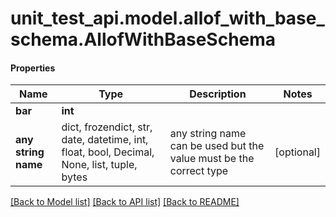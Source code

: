 # unit_test_api.model.allof_with_base_schema.AllofWithBaseSchema

#### Properties
Name | Type | Description | Notes
------------ | ------------- | ------------- | -------------
**bar** | **int** |  | 
**any string name** | dict, frozendict, str, date, datetime, int, float, bool, Decimal, None, list, tuple, bytes | any string name can be used but the value must be the correct type | [optional]

[[Back to Model list]](../../README.md#documentation-for-models) [[Back to API list]](../../README.md#documentation-for-api-endpoints) [[Back to README]](../../README.md)

